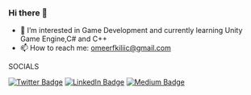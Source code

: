 ### Hi there 👋

- 🌱 I’m interested in Game Development and currently learning Unity Game Engine,C# and C++
- 📫 How to reach me: omeerfkiliic@gmail.com

SOCIALS

[![Twitter Badge](https://img.shields.io/badge/Twitter-1DA1F2?style=for-the-badge&logo=twitter&logoColor=white)](https://twitter.com/omerfkilicc) 
[![LinkedIn Badge](https://img.shields.io/badge/LinkedIn-0077B5?style=for-the-badge&logo=linkedin&logoColor=white)](https://www.linkedin.com/in/%C3%B6mer-faruk-k%C4%B1l%C4%B1%C3%A7-b47072191/)
[![Medium Badge](https://img.shields.io/badge/-Medium-757575?style=flat-quare&labelColor=757575&logo=Medium&logoColor=white&link=link)](https://medium.com/@omerfkilic) 



